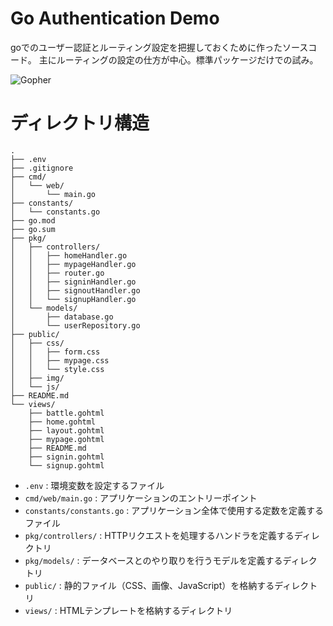 # Go Authentication Demo

goでのユーザー認証とルーティング設定を把握しておくために作ったソースコード。
主にルーティングの設定の仕方が中心。標準パッケージだけでの試み。

![Gopher](https://www.clipartmax.com/png/middle/276-2767748_golang-gopher-jpg.png "Gopher")


# ディレクトリ構造

    .
    ├── .env
    ├── .gitignore
    ├── cmd/
    │   └── web/
    │       └── main.go
    ├── constants/
    │   └── constants.go
    ├── go.mod
    ├── go.sum
    ├── pkg/
    │   ├── controllers/
    │   │   ├── homeHandler.go
    │   │   ├── mypageHandler.go
    │   │   ├── router.go
    │   │   ├── signinHandler.go
    │   │   ├── signoutHandler.go
    │   │   └── signupHandler.go
    │   └── models/
    │       ├── database.go
    │       └── userRepository.go
    ├── public/
    │   ├── css/
    │   │   ├── form.css
    │   │   ├── mypage.css
    │   │   └── style.css
    │   ├── img/
    │   └── js/
    ├── README.md
    └── views/
        ├── battle.gohtml
        ├── home.gohtml
        ├── layout.gohtml
        ├── mypage.gohtml
        ├── README.md
        ├── signin.gohtml
        └── signup.gohtml

- `.env` : 環境変数を設定するファイル
- `cmd/web/main.go` : アプリケーションのエントリーポイント
- `constants/constants.go` : アプリケーション全体で使用する定数を定義するファイル
- `pkg/controllers/` : HTTPリクエストを処理するハンドラを定義するディレクトリ
- `pkg/models/` : データベースとのやり取りを行うモデルを定義するディレクトリ
- `public/` : 静的ファイル（CSS、画像、JavaScript）を格納するディレクトリ
- `views/` : HTMLテンプレートを格納するディレクトリ